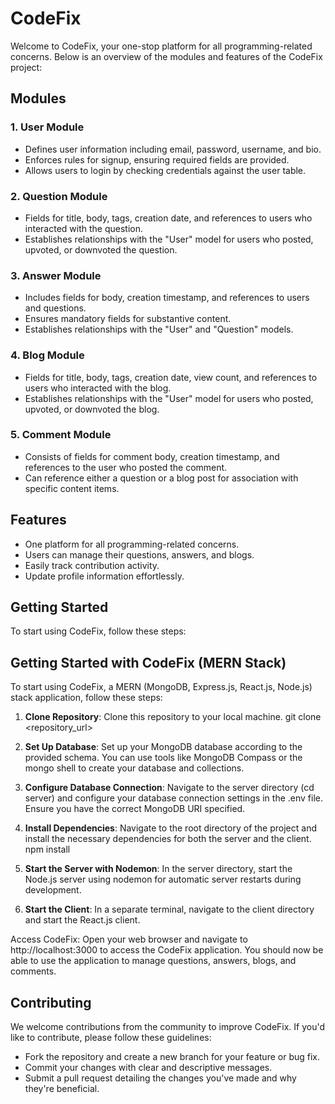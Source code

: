 # CodeFix

Welcome to CodeFix, your one-stop platform for all programming-related concerns. Below is an overview of the modules and features of the CodeFix project:

## Modules

### 1. User Module
- Defines user information including email, password, username, and bio.
- Enforces rules for signup, ensuring required fields are provided.
- Allows users to login by checking credentials against the user table.

### 2. Question Module
- Fields for title, body, tags, creation date, and references to users who interacted with the question.
- Establishes relationships with the "User" model for users who posted, upvoted, or downvoted the question.

### 3. Answer Module
- Includes fields for body, creation timestamp, and references to users and questions.
- Ensures mandatory fields for substantive content.
- Establishes relationships with the "User" and "Question" models.

### 4. Blog Module
- Fields for title, body, tags, creation date, view count, and references to users who interacted with the blog.
- Establishes relationships with the "User" model for users who posted, upvoted, or downvoted the blog.

### 5. Comment Module
- Consists of fields for comment body, creation timestamp, and references to the user who posted the comment.
- Can reference either a question or a blog post for association with specific content items.

## Features

- One platform for all programming-related concerns.
- Users can manage their questions, answers, and blogs.
- Easily track contribution activity.
- Update profile information effortlessly.

## Getting Started

To start using CodeFix, follow these steps:

## Getting Started with CodeFix (MERN Stack)

To start using CodeFix, a MERN (MongoDB, Express.js, React.js, Node.js) stack application, follow these steps:

1. **Clone Repository**: Clone this repository to your local machine.
   git clone <repository_url>
   
2. **Set Up Database**: Set up your MongoDB database according to the provided schema. You can use tools like MongoDB Compass or the mongo shell to create your database and collections.

3. **Configure Database Connection**: Navigate to the server directory (cd server) and configure your database connection settings in the .env file. Ensure you have the           correct MongoDB URI specified.

4. **Install Dependencies**: Navigate to the root directory of the project and install the necessary dependencies for both the server and the client.
   npm install

5. **Start the Server with Nodemon**: In the server directory, start the Node.js server using nodemon for automatic server restarts during development.

6. **Start the Client**: In a separate terminal, navigate to the client directory and start the React.js client.

Access CodeFix: Open your web browser and navigate to http://localhost:3000 to access the CodeFix application. You should now be able to use the application to manage questions, answers, blogs, and comments.

## Contributing

We welcome contributions from the community to improve CodeFix. If you'd like to contribute, please follow these guidelines:
- Fork the repository and create a new branch for your feature or bug fix.
- Commit your changes with clear and descriptive messages.
- Submit a pull request detailing the changes you've made and why they're beneficial.


